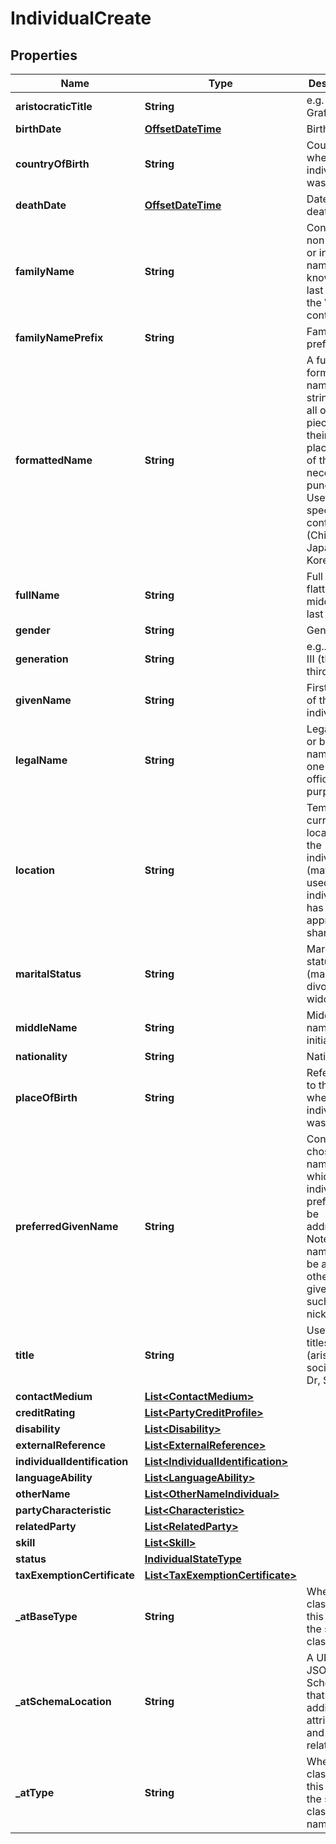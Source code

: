 # IndividualCreate

## Properties
Name | Type | Description | Notes
------------ | ------------- | ------------- | -------------
**aristocraticTitle** | **String** | e.g. Baron, Graf, Earl,… |  [optional]
**birthDate** | [**OffsetDateTime**](OffsetDateTime.md) | Birth date |  [optional]
**countryOfBirth** | **String** | Country where the individual was born |  [optional]
**deathDate** | [**OffsetDateTime**](OffsetDateTime.md) | Date of death |  [optional]
**familyName** | **String** | Contains the non-chosen or inherited name. Also known as last name in the Western context | 
**familyNamePrefix** | **String** | Family name prefix |  [optional]
**formattedName** | **String** | A fully formatted name in one string with all of its pieces in their proper place and all of the necessary punctuation. Useful for specific contexts (Chinese, Japanese, Korean,…) |  [optional]
**fullName** | **String** | Full name flatten (first, middle, and last names) |  [optional]
**gender** | **String** | Gender |  [optional]
**generation** | **String** | e.g.. Sr, Jr, III (the third),… |  [optional]
**givenName** | **String** | First name of the individual | 
**legalName** | **String** | Legal name or birth name (name one has for official purposes) |  [optional]
**location** | **String** | Temporary current location od the individual (may be used if the individual has approved its sharing) |  [optional]
**maritalStatus** | **String** | Marital status (married, divorced, widow ...) |  [optional]
**middleName** | **String** | Middles name or initial |  [optional]
**nationality** | **String** | Nationality |  [optional]
**placeOfBirth** | **String** | Reference to the place where the individual was born |  [optional]
**preferredGivenName** | **String** | Contains the chosen name by which the individual prefers to be addressed. Note: This name may be a name other than a given name, such as a nickname |  [optional]
**title** | **String** | Useful for titles (aristocratic, social,...) Pr, Dr, Sir, ... |  [optional]
**contactMedium** | [**List&lt;ContactMedium&gt;**](ContactMedium.md) |  |  [optional]
**creditRating** | [**List&lt;PartyCreditProfile&gt;**](PartyCreditProfile.md) |  |  [optional]
**disability** | [**List&lt;Disability&gt;**](Disability.md) |  |  [optional]
**externalReference** | [**List&lt;ExternalReference&gt;**](ExternalReference.md) |  |  [optional]
**individualIdentification** | [**List&lt;IndividualIdentification&gt;**](IndividualIdentification.md) |  |  [optional]
**languageAbility** | [**List&lt;LanguageAbility&gt;**](LanguageAbility.md) |  |  [optional]
**otherName** | [**List&lt;OtherNameIndividual&gt;**](OtherNameIndividual.md) |  |  [optional]
**partyCharacteristic** | [**List&lt;Characteristic&gt;**](Characteristic.md) |  |  [optional]
**relatedParty** | [**List&lt;RelatedParty&gt;**](RelatedParty.md) |  |  [optional]
**skill** | [**List&lt;Skill&gt;**](Skill.md) |  |  [optional]
**status** | [**IndividualStateType**](IndividualStateType.md) |  |  [optional]
**taxExemptionCertificate** | [**List&lt;TaxExemptionCertificate&gt;**](TaxExemptionCertificate.md) |  |  [optional]
**_atBaseType** | **String** | When sub-classing, this defines the super-class |  [optional]
**_atSchemaLocation** | **String** | A URI to a JSON-Schema file that defines additional attributes and relationships |  [optional]
**_atType** | **String** | When sub-classing, this defines the sub-class entity name |  [optional]

